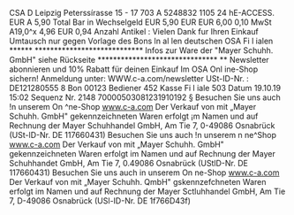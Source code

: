 CSA D Leipzig Peterssírasse 15 - 17 703 A 5248832 1105 24 hE-ACCESS. EUR A 5,90 Total Bar in Wechselgeld EUR 5,90 EUR EUR 6,00 0,10 MwSt A19,0^x 4,96 EUR 0,94 Anzahl Antikel : Vielen Dank fur Ihren Einkauf Umtausch nur gegen Vorlage des Bons ln al len deutschen OSA Fi l ialen ****** **************************** Infos zur Ware der "Mayer Schuhh. GmbH" siehe Rückseite ******************************* ** Newsletter abonnieren und 10% Rabatt für deinen Einkauf Im OSA Onl ine-Shop sichern! Anmeldung unter: WWW.c-a.com/newsletter USt-ID-Nr. : DE121280555 8 Bon 00123 Bediener 452 Kasse Fi l iale 503 Datum 19.10.19 15:02 Sequenz Nr. 2148 70000503081231910192 § Besuchen Sie uns auch !n unserem On ^ne-Shop www.c-a.com Der Verkauf von mit „Mayer Schuhh. GmbH" gekennzeichneten Waren erfolgt ¡m Namen und auf Rechnung der Mayer Schuhhandel GmbH, Am Tie 7, 0-49086 Osnabrück (USt-lD-Nr. DE 117660431) Besuchen Sie uns auch !n unserem n ne^Shop www.c-a.com Der Verkauf von mit „Mayer Schuhh. GmbH" gekennzeichneten Waren erfolgt im Namen und auf Rechnung der Mayer Schuhhandet GmbH, Am Tie 7, 0.49086 Osnabrück (UStlD-Nr. DE 117660431) Besuchen Sie uns auch in unserem On ne-Shop www.c-a.com Der Verkauf von mit „Mayer Schuhh. QmbH" gskennzefchneten Waren erfolgt im Namen und auf Rechnung der Mayer Sctluhhandel GmbH, Am Tie 7, D-49086 Osnabrück (USl-ID-Nr. DE 1f766D43f)